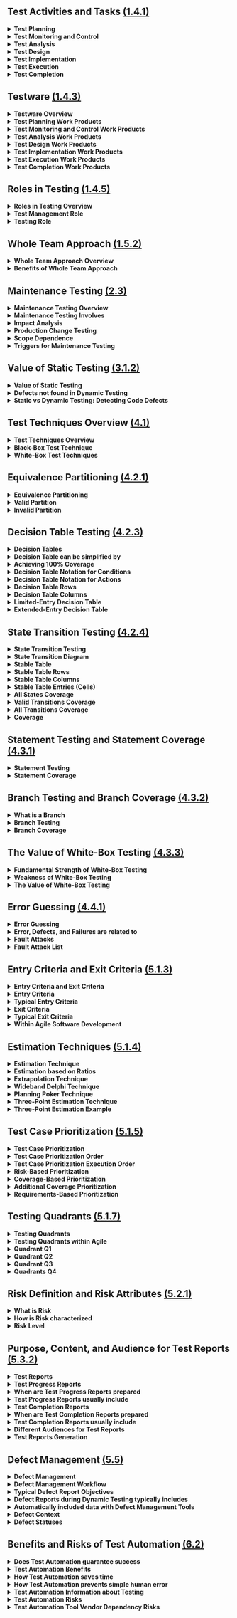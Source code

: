 <style>
details summary {
    font-weight: bold;
}
</style>


<!-- #region Section 1.4.1 -->

## Test Activities and Tasks [(1.4.1)](/Chapters/Chapter%201/Section_4.md#141)

<details>
  <summary>Test Planning</summary> 

- Define test objectives.
- Select the best approach to achieve objectives within constraints.

</details>

<details>
  <summary>Test Monitoring and Control</summary>

**Test Monitoring:**
- Continuously check all test activities.
- Compare actual progress against the test plan.

**Test Control:**
- Take actions to meet test objectives.

</details>

<details>
  <summary>Test Analysis</summary>

- Analyze the test basis to identify testable features.
- Define and prioritize test conditions with related risks.
- Evaluate Test Basis and Test Objects to identify defects and assess testability.
- Answer "What to test" with measurable coverage criteria.

</details>

<details>
  <summary>Test Design</summary>

- Turn Test Conditions into Test Cases and other Testware.
- Identify coverage items to specify test case inputs.
- Define test data requirements.
- Design test environment and identify required infrastructure and tools.
- Use [Testing Techniques](Chapters/Chapter%204/Chapter_4_Home.md) for support.
- Answer "How to test?"

</details>

<details>
  <summary>Test Implementation</summary>

- Create/gather testware for test execution (e.g., Test Data).
- Organize into Test Procedures and arrange within the Test Execution Schedule.
- Assemble into Test Suites.
- Create manual and automated test scripts.

</details>

<details>
  <summary>Test Execution</summary>

- Run tests according to the Test Execution Schedule.
- Compare actual test results with expected results.
- Log test results and defects.
- Perform manual or automated testing.
- Conduct continuous or pair testing sessions.

</details>

<details>
  <summary>Test Completion</summary>

- Occurs at Project Milestones:
  - Unresolved Defects
  - Change Requests
  - Product Backlog items
  - Milestones Examples: Release, End of Iterations, Test Level Completion
- Identify, archive, or hand over testware for future use.
- Shut down and archive the test environment.
- Review test activities for lessons learned and improvements.
- Create and share a Test Completion Report with stakeholders.

</details>

<!-- #endregion -->

<!-- #region Section 1.4.3 -->

## Testware [(1.4.3)](/Chapters/Chapter%201/Section_4.md#143)

<details>
  <summary>Testware Overview</summary>

- Created as output **Work Products** from [Test Activities](#141).
- No company creates and manages their Work Products the same.
- Proper management of configuration ensures consistency and integrity of Work Products.

</details>

<details>
  <summary>Test Planning Work Products</summary>

- Test Plan
- Test Schedule
- Risk Register
  - List of risks with:
    - Risk Likelihood
    - Risk Impact
    - [Risk Mitigation](Chapter%205#2) Info
- [Entry/Exit Criteria](Chapter%205#1)

</details>

<details>
  <summary>Test Monitoring and Control Work Products</summary>

- [Test Progress Reports](Chapter%205#Section3.2)
- [Documentation of Control Directives](Chapter%205#3)
- [Risk Information](Chapter%205#2)

</details>

<details>
  <summary>Test Analysis Work Products</summary>

- (Prioritized) Test Conditions
  - Acceptance Criteria
- Defect Reports with Test Basis defects (if not fixed directly)

</details>

<details>
  <summary>Test Design Work Products</summary>

- (Prioritized) Test Cases
- Test Charters
- Coverage Items
- Test Data Requirements
- Test Environment Requirements

</details>

<details>
  <summary>Test Implementation Work Products</summary>

- Test Procedures
- Automated Test Scripts
- Test Suites
- Test Data
- Test Execution Schedule
- Test Environment Variables
  - Stubs
  - Drivers
  - Simulators
  - Service Virtualizations

</details>

<details>
  <summary>Test Execution Work Products</summary>

- Test Logs
- [Defect Reports](Chapter%205#5)

</details>

<details>
  <summary>Test Completion Work Products</summary>

- [Test Completion Report](Chapter%205#532)
- Action Items for Improvement
- Documented Lessons Learned
- Change Requests
  - EX: Product Backlog Items

</details>

<!-- #endregion -->

<!-- #region Section 1.4.5 -->

## Roles in Testing [(1.4.5)](/Chapters/Chapter%201/Section_4.md#145)

<details>
  <summary>Roles in Testing Overview</summary>

- There are two (2) Principal Roles: **Test Management** and **Testing**
- Different people may take on these roles at different times.
  - Test Management Role can be performed by:
    - Team Leader
    - Test Manager
    - Development Manager
    - etc.
- One (1) person can also take on both roles at the same time.

</details>

<details>
  <summary>Test Management Role</summary>

- Overall responsible for:
  - Test Process
  - Test Team
  - Leadership of Test Activities
- Mainly focused on:
  - Activities of Test Plan
  - Test Monitoring
  - Test Controlling
  - Test Completion
- Agile Example:
  - Test Management tasks may be handled by Agile Team
  - Tasks for multiple teams or the entire organization may be performed by Test Managers outside of the Development Team

</details>

<details>
  <summary>Testing Role</summary>

- Overall responsible for:
  - Engineering (Technical) aspect of Testing
- Mainly focused on Activities of:
  - Test Analysis
  - Test Design
  - Test Implementation
  - Test Execution

</details>

<!-- #endregion -->

<!-- #region Section 1.5.2 -->

## Whole Team Approach [(1.5.2)](/Chapters/Chapter%201/Section_5.md#152)

<details>
  <summary>Whole Team Approach Overview</summary>

- Dependent on Context, Whole Team Approach is not always appropriate.
  - EX: Safety Critical, a high level of test independence may be needed.
- Any team member with the necessary knowledge or skills can perform any task.
- Whole team is responsible for Quality.

</details>

<details>
  <summary>Benefits of Whole Team Approach</summary>

- Improves team dynamics
- Enhances communication and collaboration
- Creates synergy

</details>

<!-- #endregion -->

<!-- #region Section 2.3 -->

## Maintenance Testing [(2.3)](/Chapters/Chapter%202/Section_3.md)

<details>
  <summary><strong>Maintenance Testing Overview</strong></summary>

  - Different Categories:
    - Corrective
    - Adaptive to changes in the environment
    - Improve performance or maintainability

</details>

<details>
  <summary><strong>Maintenance Testing Involves</strong></summary>

  - Planned Releases/Deployments
  - Unplanned Releases/Deployments (Hot Fixes)

</details>

<details>
  <summary><strong>Impact Analysis</strong></summary>

  - May be done before a change is made
  - Helps decide if the change is necessary

</details>

<details>
  <summary><strong>Production Change Testing</strong></summary>

  - Evaluates successful implementation
  - Checks for possible regressions on unchanged parts of the system

</details>

<details>
  <summary><strong>Scope Dependence</strong></summary>

  - Degree of risk of the change
  - Size of the existing system
  - Size of the change

</details>

<details>
  <summary><strong>Triggers for Maintenance Testing</strong></summary>

  - Modifications such as planned enhancements (Release-Based), corrective changes, or hot fixes
  - Upgrades or migrations of the operational environment
    - Can require tests associated with new environment, changes in software, or tests of data conversion
  - Retirement of a system
    - Testing of data archiving if long retention periods are required
    - Testing of restore and retrieval procedures after archiving

</details>

<!-- #endregion -->

<!-- #region Section 3.1.2 -->

## Value of Static Testing [(3.1.2)](/Chapters/Chapter%203/Section_1.md#312)

<details>
  <summary><strong>Value of Static Testing</strong></summary>

  - Can detect defects in the earliest phases of SDLC
  - Identify defects not found in Dynamic Testing
  - Provides ability to evaluate the quality of Work Products
  - Provides build confidence in Work Products
  - Verifies documented requirements, so stakeholders can make sure requirements meet actual needs
  - Shared understanding between involved stakeholders
    - Should include a wide variety of stakeholders
  - Reviews may be more costly to implement, but overall project costs are much lower than with no reviews
    - Due to less time and effort necessary for fixing defects later
  - Code defects can be detected using Static Analysis more efficiently than Dynamic Testing

</details>

<details>
  <summary><strong>Defects not found in Dynamic Testing</strong></summary>

- Unreachable Code
- Design Patterns not implemented as desired
- Defects in non-executable work products

</details>

<details>
  <summary><strong>Static vs Dynamic Testing: Detecting Code Defects</strong></summary>

- Code defects can be detected using Static Analysis more efficiently than Dynamic Testing
  - Fewer Code Defects
  - Lower overall Development effort

</details>


<!-- #endregion -->

<!-- #region Section 4.1 -->

## Test Techniques Overview [(4.1)](/Chapters/Chapter%204/Section_1.md)

<details>
  <summary><strong>Test Techniques Overview</strong></summary>

  - Supports tester in Test Analysis (what to test) and Test Design (how to test)
  - Helps to develop relatively small, but sufficient, set of test cases in a Systematic way
  - Helps tester _\_\_\_ during Test Analysis and Design:
    - Define Test Conditions
    - Identify coverage items
    - Identify Test Data

</details>

<details>
  <summary><strong>Black-Box Test Technique</strong></summary>

  - Referred to as Specification-Based Techniques
  - Based on analysis of the specified behavior of the test object without code knowledge
  - Test cases are independent of how the software is implemented
    - If there are code changes, but required behavior stays the same, test cases will stay useful

</details>

<details>
  <summary><strong>White-Box Test Techniques</strong></summary>

  - Referred to as Structure-Based Techniques
  - Based on analysis of the test object's internal structure and processing
  - Test cases are dependent on how the software is designed
    - Created only after design or implementation of the test object

</details>

<!-- #endregion -->

<!-- #region Section 4.2.1 -->

## Equivalence Partitioning [(4.2.1)](/Chapters/Chapter%204/Section_2.md#421)

<details>
  <summary><strong>Equivalence Partitioning</strong></summary>

  - Divides data into partitions
  - Partitions can be:
    - Continuous or discrete
    - Ordered or unordered
    - Finite or infinite
  - Theory:
    - If a test case tests one value from a partition and detects a defect
    - Then this defect should also be detected with other values within the same partition
    - Therefore one test for each partition is sufficient
  - Can be identified for any data element related to the test object:
    - Inputs
    - Outputs
    - Configuration items
    - Internal values
    - Time-Related values
    - Interface parameters
  - Simple test objects EP <u>CAN</u> be easy
    - In practice though, understanding how the test object will treat different values is often complicated
    - **Partitioning SHOULD BE done with care**
  - Coverage items are the Equivalence Partitions
  - Achieving 100% Coverage:
    - Test cases must exercise all identified partitions (includes invalid partitions) by covering each partition at least once
  - Coverage is measured by:
    - Number of partitions exercised by at least one test case
    - Divided by the total number of identified partitions
    - Coverage is expressed as a percentage
  - Many test objects include multiple sets of partitions
    - Test objects with more than one input parameter
    - Which means a test case will cover partitions from different sets of partitions
  - Each Choice Coverage
    - Simplest coverage criterion in the case of multiple sets of partitions
    - Each choice coverage requires test cases to exercise each partition from each set of partitions at least once
    - Each one does not take into account combinations of partitions

</details>

<details>
  <summary><strong>Valid Partition</strong></summary>

  - Partition containing valid values
    - Example - Valid values may be interpreted as those that should be processed by the test object or as those for which the specification defines their processing

</details>

<details>
  <summary><strong>Invalid Partition</strong></summary>

  - Partition containing invalid values
    - Example - Invalid values may be interpreted as those that should be ignored or rejected by the test object or as those for which no processing is defined in the test object specification
  - Definition of valid and invalid values dependent on team and organization

</details>

<!-- #endregion -->

<!-- #region Section 4.2.3 -->

## Decision Table Testing [(4.2.3)](/Chapters/Chapter%204/Section_2.md#423)

<details>
  <summary><strong>Decision Tables</strong></summary>

  - Used for testing implementation of system requirements that specify how different combinations of conditions result in different outcomes
  - Effective way of recording complex logic, such as business rules
  - Full decision table has enough columns to cover every combination of conditions  
  - Provides systematic approach to identify all combinations of conditions where some might be overlooked
  - Helps find any gaps or contradictions in the requirements
  - If there are many conditions:
    - Exercising all the decision rules may be time consuming:
      - Number of rules grows exponentially with the number of conditions
    - Reduce the number of rules that need to be exercised
    - Minimized decision table
    - Risk-Based approach

</details>

<details>
  <summary><strong>Decision Table can be simplified by</strong></summary>

- Deleting columns containing infeasible combinations of conditions
- Merging columns where conditions do not affect the outcome into a single column
- Minimization algorithms are out of scope of syllabus

</details>

<details>
  <summary><strong>Achieving 100% Coverage</strong></summary> 

- Test cases must exercise all these columns
- Number of exercised columns
- Divided by total number of feasible columns
- Expressed as a percentage

</details>

<details>
  <summary><strong>Decision Table Notation for Conditions</strong></summary> 

- **"T"** : True - Condition satisfied
- **"F"** : False - Condition is not satisfied
- **"-"** : Value of condition is irrelevant for action outcome
- **"N/A"** : Condition is infeasible for a given rule

</details>

<details>
  <summary><strong>Decision Table Notation for Actions</strong></summary> 

- **"X"** : Action should occur
- **"Blank"** : Action should not occur
- Other notations may be used

</details>

<details>
  <summary><strong>Decision Table Rows</strong></summary> 

- Conditions and resulting actions of the system are defined

</details>

<details>
  <summary><strong>Decision Table Columns</strong></summary> 

- Corresponds to a decision rule that defines a unique combination of conditions
- Along with associated actions

</details>

<details>
  <summary><strong>Limited-Entry Decision Table</strong></summary> 

- All values of the conditions and actions (except for irrelevant or infeasible ones) are shown as Boolean values (True or False)

</details>

<details>
  <summary><strong>Extended-Entry Decision Table</strong></summary> 

- Some or all conditions or actions may take on multiple values:
  - Ranges of numbers
  - Equivalence partitions
  - Discrete Values

</details>

<!-- #endregion -->

<!-- #region Section 4.2.4 -->

## State Transition Testing [(4.2.4)](/Chapters/Chapter%204/Section_2.md#424)

<details>
  <summary><strong>State Transition Testing</strong></summary>

  - Test case based on a State Transition Diagram or Stable Table is usually represented as a sequence of events:
    - Results in a sequence of state changes (and actions if necessary)
  - One test case may, and usually will, cover several transitions between states
  - There are many coverage criteria for state transition testing

</details>

<details>
  <summary><strong>State Transition Diagram</strong></summary>

- Models the behavior of a system by showing its possible states and valid state transitions
- Transition is initiated by an event:
  - May be additionally qualified by a guard condition
- Transitions are assumed to be instantaneous and may sometimes result in the software taking action
- Common Transition Labeling:
  - "Event [guard condition] / Action"
- Guard conditions and actions can be omitted if they do not exist or are irrelevant for the tester

</details>

<details>
  <summary><strong>Stable Table</strong></summary>

- Equivalent Model to State Transition Diagram
- In contrast to Transition Diagram, State Table explicitly shows invalid transitions:
  - Represented by empty cells

</details>

<details>
  <summary><strong>Stable Table Rows</strong></summary>

- Represent states

</details>

<details>
  <summary><strong>Stable Table Columns</strong></summary>

- Represent events (together with guard conditions if they exist)

</details>

<details>
  <summary><strong>Stable Table Entries (Cells)</strong></summary>

- Represent transitions and contain:
  - Target State
  - Resulting Actions, if defined

</details>

<details>
  <summary><strong>All States Coverage</strong></summary>

- Coverage items are the states
- Achieving 100% Coverage:
  - Test cases must ensure all states are visited
  - Number of visited states
  - Divided by the total number of states
  - Expressed as a percentage
</details>

<details>
  <summary><strong>Valid Transitions Coverage</strong></summary>

- Also called 0-Switch Coverage
- Coverage items are single valid transitions
- Achieving 100% Coverage:
  - Test cases must exercise all the valid transitions
  - Number of exercised valid transitions
  - Divided by the total number of valid transitions
  - Expressed as a percentage

</details>

<details>
  <summary><strong>All Transitions Coverage</strong></summary>

- Coverage items are all transitions shown in a State Table
- Testing only one invalid transition in a single test case helps to avoid fault masking:
  - Situation in which one defect prevents the detection of another
- Achieving 100% Coverage:
  - Test cases must exercise all the valid transitions and attempt to execute invalid transitions
  - Number of valid and invalid transitions exercised or attempted to be covered by executed test cases
  - Divided by the total number of valid and invalid transitions
  - Expressed as a percentage

</details>

<details>
  <summary><strong>Coverage</strong></summary>

- **Valid Transitions** is the most widely used coverage criterion
- **All States Coverage** is weaker than **Valid Transitions Coverage**:
  - Due to it typically being able to achieve without exercising all the transitions
- Achieving full **Valid Transition Coverage** guarantees full **All States Coverage**
- Achieving full **All Transitions Coverage** guarantees both full **All States Coverage** and full **Valid Transitions Coverage**:
  - Should be a minimum requirement for mission and safety-critical software

</details>

<!-- #endregion -->

<!-- #region Section 4.3.1 -->

## Statement Testing and Statement Coverage [(4.3.1)](/Chapters/Chapter%204/Section_3.md#431)

<details>
  <summary><strong>Statement Testing</strong></summary>

- Coverage items are executable statements
- Design test cases that exercise statements in the code until an acceptable level of coverage is achieved
- Coverage is measured as:
  - The number of statements exercised by the test cases
  - Divided by the total number of executable statements in the code
  - Expressed as a percentage

</details>

<details>
  <summary><strong>Statement Coverage</strong></summary>

- When 100% coverage is achieved:
  - Ensures all executable statements in the code have been tested at least once
  - Each statement with a defect has been executed:
    - May cause failure in detecting the presence of defect
  - Exercising a statement with a test case will not detect defects in **ALL** cases:
    - Data Dependent statements:
      - Division by zero
- 100% Coverage does not guarantee all decision logics have been tested:
  - May not exercise all branches

</details>

<!-- #endregion -->

<!-- #region Section 4.3.2 -->

## Branch Testing and Branch Coverage [(4.3.2)](/Chapters/Chapter%204/Section_3.md#432)

<details>
  <summary><strong>What is a Branch</strong></summary>

- Transfer of control between 2 nodes in control graph
- Shows possible sequences in which source code statements are executed in the test object
- Transfer of control can be:
  - Unconditional (Straight-Line Code)
  - Conditional (Decision outcome)

</details>

<details>
  <summary><strong>Branch Testing</strong></summary>

- Coverage items are branches
- Design test cases to exercise branches in the code until an acceptable level of coverage is achieved
- Coverage is measured as:
  - Number of branches exercised by the test cases
  - Divided by the total number of branches
  - Expressed as a percentage

</details>

<details>
  <summary><strong>Branch Coverage</strong></summary>

- **100% Branch Coverage**
  - All branches in the code, unconditional and conditional, are exercised by test cases
  - Conditional branches typically correspond to a true or false outcome:
    - "If...Then" Decision
    - A Switch/Case Statement
    - Decision to exit or continue loop
  - Exercising a branch with a test case will not detect defects in all cases:
    - May not detect defects requiring the execution of a specific path in the code
- Branch coverage subsumes statement coverage:
  - Any set of test cases achieving 100% **Branch Coverage** also achieves 100% **Statement Coverage**, but not vice versa

</details>

<!-- #endregion -->

<!-- #region Section 4.3.3 -->

## The Value of White-Box Testing [(4.3.3)](/Chapters/Chapter%204/Section_3.md#433)

<details>
  <summary><strong>Fundamental Strength of White-Box Testing</strong></summary>

- Entire software implementation is taken into account during testing
- Facilitates defect detection even when software specification is vague, outdated, or incomplete

</details>

<details>
  <summary><strong>Weakness of White-Box Testing</strong></summary>

- If the software does not implement one or more requirements, White-Box Testing may not detect the resulting defects of omission

</details>

<details>
  <summary><strong>The Value of White-Box Testing</strong></summary>

- Can be used in Static Testing
  - During dry runs of code

- Well suited to reviewing code that is not yet ready for:
  - Execution
  - Pseudocode
  - High-Level or Top-Down Logic which can be modeled with a control flow graph

- Only Black-Box Testing does not provide a measure of actual code coverage
- White-Box Coverage measures provide an objective measurement of coverage:
  - Provides the necessary information to allow additional tests to be generated for:
    - Increase of coverage
    - Increase of confidence in the code

</details>

<!-- #endregion -->

<!-- #region Section 4.4.1 -->

## Error Guessing [(4.4.1)](/Chapters/Chapter%204/Section_4.md#441)

<details>
  <summary><strong>Error Guessing</strong></summary>

  - Used to anticipate the occurrence of errors, defects, and failures based on tester's knowledge:
    - How the application has worked in the past
    - Type of errors developers tend to make
    - Type of defects from errors
    - Types of failures that have occurred in other, similar applications

</details>

<details>
  <summary><strong>Error, Defects, and Failures are related to</strong></summary>

  - Generally, errors, defects, and failures may be related to:
    - **Input**
      - Correct input not accepted
      - Parameters wrong or missing
    - **Output**
      - Wrong format
      - Wrong result
    - **Logic**
      - Missing cases
      - Wrong operator
    - **Computation**
      - Incorrect operand
      - Wrong computation
    - **Interfaces**
      - Parameter mismatch
      - Incompatible types
    - **Data**
      - Incorrect initialization
      - Wrong type

</details>

<details>
  <summary><strong>Fault Attacks</strong></summary>
  
- Fault attacks are a methodical approach to the implementation of error guessing
- Technique requires tester to create or acquire a list of possible:
  - Errors
  - Defects
  - Failures

</details>

<details>
  <summary><strong>Fault Attack List</strong></summary>

- The list will help:
  - Identify defects associated with the errors
  - Expose the defects
  - Cause the failures

- List can be built based on:
  - Experience 
  - Defect and Failure data
  - Common knowledge about why software fails

</details>

<!-- #endregion -->

<!-- #region Section 5.1.3 -->

## Entry Criteria and Exit Criteria [(5.1.3)](/Chapters/Chapter%205/Section_1.md#513)

<details>
  <summary><strong>Entry Criteria and Exit Criteria</strong></summary>

- Both Entry and Exit Criteria should be defined for each test level
- Both will differ based on the test objectives

</details>

<details>
  <summary><strong>Entry Criteria</strong></summary>

- Defines the preconditions for undertaking a given activity
- If it is not met, it is likely that the activity will prove to be more:
  - Difficult
  - Time-Consuming
  - Costly
  - Risky


</details>

<details>
  <summary><strong>Typical Entry Criteria</strong></summary>

- **Availability of Resources**
  - People
  - Tools
  - Environments
  - Test Data
  - Budget
  - Time
- **Availability of Software**
  - Test Basis
  - Testable Requirements
  - User Stories
  - Test Cases
- **Initial Quality Level of a Test Object**
  - All Smoke Tests have passed

</details>

<details>
  <summary><strong>Exit Criteria</strong></summary>
        
- Defines what must be achieved in order to declare an activity completed
- If stakeholders have reviewed and accepted the risks to go live, all Exit Criteria do not need to be satisfied

</details>

<details>
  <summary><strong>Typical Exit Criteria</strong></summary>

- **Measures of Thoroughness**
  - Achieved level of Coverage
  - Number of Unresolved Defects
  - Defect Density
  - Number of Failed Test Cases
- **Completion Criteria**
  - Planned Tests have been executed
  - Static Testing has be performed
  - All defects found are reported
  - All Regression Tests are automated
- **Running out of time or budget**

</details>

<details>
  <summary><strong>Within Agile Software Development</strong></summary>

- Exit Criteria is known as **Definition of Done**
  - Defines the team's objective metrics for a releasable item
- Entry Criteria is known as **Definition of Ready**
  - Criteria that must be fulfilled to start the development and/or testing activities

</details>

<!-- #endregion -->

<!-- #region Section 5.1.4 -->

## Estimation Techniques [(5.1.4)](/Chapters/Chapter%205/Section_1.md#514)

<details>
  <summary><strong>Estimation Technique</strong></summary>

- **Estimation Overview**
  - Predicting the amount of test-related work needed to meet the objectives of a test project
  - Important to clarify to stakeholders that the estimate is based on several assumptions and is subject to estimation error
  - Estimation for small tasks is usually more accurate than for large tasks
  - For large tasks, decompose into smaller tasks and estimate those

</details>

<details>
  <summary><strong>Estimation based on Ratios</strong></summary>

- **Metrics-Based Technique**
- Figures collected from previous projects within the organization
  - Allows deriving "standard" ratios for similar projects
- Best source for estimation is historical data from the organization
  - Example:
    - Previous Project Development-to-Test Effort ratio was 3:2
    - Current Project Development Effort is 600 person-days
    - Test Estimate = 400 person-days
      - Calculation: 600 / 3 = 200, 200 * 2 = 400

</details>

<details>
  <summary><strong>Extrapolation Technique</strong></summary>

- **Metrics-Based Technique**
- Measurements are made early in the project to gather data
- Effort required for the remaining work is approximated by extrapolating this data
  - Usually with a mathematical model
- Suitable for Iterative SDLCs
  - Example:
    - Extrapolate test effort for the next iteration as the average effort from the last three iterations

</details>

<details>
  <summary><strong>Wideband Delphi Technique</strong></summary>

- **Iterative, Expert-Based Technique**
- Experts make experience-based estimations
- Experts estimate effort in isolation
- Results are collected, and if deviations are out of agreed boundaries, experts discuss and re-estimate
- Repeated until consensus is achieved

</details>

<details>
  <summary><strong>Planning Poker Technique</strong></summary>

- Variant of Wideband Delphi
- Commonly used in Agile Software Development
- Estimates made using cards with numbers representing effort size

</details>

<details>
  <summary><strong>Three-Point Estimation Technique</strong></summary>

- **Expert-Based Technique**
- Estimation is based on a single test case
- Experts provide three estimations:
  - Most Optimistic (A)
  - Most Likely (M)
  - Most Pessimistic (B)
- Final Estimate (E) = (A + 4*M + B) / 6
- Allows calculation of measurement error
  - SD = (B - A) / 6

</details>

<details>
  <summary><strong>Three-Point Estimation Example</strong></summary>

- Most Optimistic (A) = 6
- Most Likely (M) = 9
- Most Pessimistic (B) = 18
- Estimation:
  - E = (6 + (4 * 9) + 18) / 6 = 10
- Estimation for 4 test cases: 
  - E = 10 * 4 = 40
- Measurement Error:
  - SD = (18 - 6) / 6 = 2
- Final Answer:
  - 10 ± 2

</details>


<!-- #endregion -->

<!-- #region Section 5.1.5 -->

## Test Case Prioritization [(5.1.5)](/Chapters/Chapter%205/Section_1.md#515)

<details>
  <summary><strong>Test Case Prioritization</strong></summary>

- Test Cases and Test procedures are specified and assembled into Test Suites
  - Test Suites are then arranged in a Test Execution Schedule
    - Defined by the order they are to be run

</details>

<details>
  <summary><strong>Test Case Prioritization Order</strong></summary>

- Ideally Test Cases would be ordered to run based on their priority levels using one of the below-mentioned prioritization strategies
  - If test cases or features being tested have dependencies, this may not work
  - If a test case with a higher priority is dependent on a test case with a lower priority, the lower priority test case must be executed first

</details>

<details>
  <summary><strong>Test Case Prioritization Execution Order</strong></summary>

- Order of Test execution must also take into account of the availability of resources
  - Required Test Tools
  - Required Test Environments
  - Required People that may only be available for a specific time window

</details>

<details>
  <summary><strong>Risk-Based Prioritization</strong></summary>

- Order of Test Execution is based on results of [Risk Analysis](/Chapters/Chapter%205/Section_2.md#523)
- Test Cases covering the most important risks are executed first

</details>

<details>
  <summary><strong>Coverage-Based Prioritization</strong></summary>

- Order of Test Execution is based on Coverage (Statement Coverage)
- Test Cases achieving the highest coverage are executed first


</details>

<details>
  <summary><strong>Additional Coverage Prioritization</strong></summary>

- Another variant of Coverage-Based Prioritization
- Test Case achieving the highest coverage is executed first
- Each subsequent test case is the one that achieves the highest additional coverage

</details>

<details>
  <summary><strong>Requirements-Based Prioritization</strong></summary>

- Order of Test Execution is based on the priorities of the requirements traced back to the corresponding test cases
- Requirement priorities are defined by stakeholders
- Test cases related to the most important requirements are executed first

</details>


<!-- #endregion -->

<!-- #region Section 5.1.7 -->

## Testing Quadrants [(5.1.7)](/Chapters/Chapter%205/Section_1.md#517)

<details>
  <summary><strong>Testing Quadrants</strong></summary>

- Model supports test management in visualizing this
  - Ensures that all appropriate test types and test levels are included in the SDLC
  - Understands that some test types are more relevant to certain test levels than others
  - Provides a way to differentiate and describe the types of tests to:
    - All Stakeholders
    - Developers
    - Testers
    - Business Representatives

- Tests can be Business Facing or Technology Facing
- Tests support the team (Guide the development) or critique the product (Measure its behavior against the expectations)


</details>

<details>
  <summary><strong>Testing Quadrants within Agile</strong></summary>

- With Agile, Testing Quadrants are grouped by the test levels with the appropriate:
  - Test Types
  - Activities
  - Test Techniques
  - Work Products


</details>

<details>
  <summary><strong>Quadrant Q1</strong></summary>

- Technology Facing, support the team
- Contains:
  - Component
  - Component Integration Tests
- Tests should be automated and included in CI process

</details>

<details>
  <summary><strong>Quadrant Q2</strong></summary>

- Business Facing, support the team
- Contains:
  - Functional tests
  - Examples
  - User Story Tests
  - User Experience Prototypes
  - API Testing
  - Simulation
- These tests check the acceptance criteria
- Tests can be manual or automated

</details>

<details>
  <summary><strong>Quadrant Q3</strong></summary>

- Business Facing, critique the product
- Contains:
  - Exploratory Testing
  - Usability Testing
  - User Acceptance Testing
- User Oriented and often manual

</details>

<details>
  <summary><strong>Quadrants Q4</strong></summary>

- Technology Facing, critique the product
- Contains:
  - Smoke Tests
  - Non-Functional Tests (except Usability Tests)
- Tests are often automated

</details>


<!-- #endregion -->

<!-- #region Section 5.2.1 -->

## Risk Definition and Risk Attributes [(5.2.1)](/Chapters/Chapter%205/Section_2.md#521)

<details>
  <summary><strong>What is Risk</strong></summary>

- Risk is a potential **Event** whose occurrence causes an adverse effect:
  - Event
  - Hazard
  - Threat
  - Situation

</details>

<details>
  <summary><strong>How is Risk characterized</strong></summary>

- Risk can be characterized by two factors:
  - **Risk Likelihood**
    - Probability of Risk Occurrence (greater than 0, less than 1)
  - **Risk Impact (Harm)**
    - Consequences of this occurrence
  - These factors express the risk level

</details>

<details>
  <summary><strong>Risk Level</strong></summary>

- Measure for the risk
- Higher the risk level, the more important is its treatment
- **Risk Level = Risk Impact * Risk Likelihood**

</details>

<!-- #endregion -->

<!-- #region Section 5.3.2 -->

## Purpose, Content, and Audience for Test Reports [(5.3.2)](/Chapters/Chapter%205/Section_3.md#532)

<details>
  <summary><strong>Test Reports</strong></summary>

  - Summarizes and communicates test information during and after testing
  - Test Completion Reports and Test Progress Reports (Test Status Reports) templates and examples can be found at ISO/IEC/IEEE 29119-3

</details>

<details>
  <summary><strong>Test Progress Reports</strong></summary>

- Support the ongoing control of the testing
- Test Progress Reporting to others in the same team is often frequent and informal

</details>

<details>
  <summary><strong>When are Test Progress Reports prepared</strong></summary>

- When changes are needed due to deviation from the plan or changed circumstances

</details>

<details>
  <summary><strong>Test Progress Reports usually include</strong></summary>

- Report must provide enough information to make modifications to:
  - Test Schedule
  - Resources
  - Test Plan

</details>

<details>
  <summary><strong>Test Completion Reports</strong></summary>

- Summarize a specific stage of testing and can give information for subsequent testing
  - Test Level
  - Test Cycle
  - Iteration

- Report uses test progress reports and other data
- Project Testing Completion Reporting follows a set template and occurs only once
  
</details>

<details>
  <summary><strong>When are Test Completion Reports prepared</strong></summary>

- Prepared during test completion, when a **Test Level** is complete:
  - Project
  - Test level
  - Test type
- Or ideally, the exit criteria have been met
  
</details>

<details>
  <summary><strong>Test Completion Reports usually include</strong></summary>

- Test Summary
- Testing and Product quality evaluation based on the original test plan
  - Test Objectives
  - Exit Criteria
- Deviations from the test plan
  - Differences from the planned schedule, duration, and effort
- Testing impediments and workarounds
- Test metrics based on test progress reports
- Unmitigated risks, defects not fixed
- Lessons learned that are relevant to the testing
  
</details>

<details>
  <summary><strong>Different Audiences for Test Reports</strong></summary>

- Different audiences:
  - Require different information in the reports
  - Influence the degree of formality
  - The frequency of reporting

</details>

<details>
  <summary><strong>Test Reports Generation</strong></summary>
  
- During Test Monitoring and Control, test team generates test progress reports for stakeholders to keep them informed
- Test Reports are usually generated on a regular basis and include:
  - Test Period
  - Test Progress including any notable deviations
    - Ahead or behind schedule
  - Impediments for testing and their workarounds
  - [Test Metrics](/Chapters/Chapter%205/Section_3.md#531)
  - New and changed risks within the testing period
  - Testing planned for the next period

</details>

<!-- #endregion -->

<!-- #region Section 5.5 -->

## Defect Management [(5.5)](/Chapters/Chapter%205/Section_5.md)

<details>
  <summary><strong>Defect Management</strong></summary>

  - A major test objective is to find defects, therefore an established Defect Management Process is essential
  - Reported anomalies may turn out to be real defects or something else
    - False positive
    - Change request
  - These defects are resolved during the process of dealing with defect reports
  - Anomalies may be reported during any phase of the SDLC and the form depends on the SDLC
  - At a minimum, Defect Management Process includes a workflow for handling individual anomalies from their discovery to their closure and rules for their classification
  - Document templates for a defect report and example defect reports can be found in ISO/IEC/IEEE 29119-3 Standard

</details>

<details>
  <summary><strong>Defect Management Workflow</strong></summary>

- Typically comprises of activities to:
  - Log the reported anomalies
  - Analyze anomalies
  - Classify anomalies
  - Decide on a suitable response
    - Fix anomalies
    - Keep as is
  - Close the defect report

</details>

<details>
  <summary><strong>Typical Defect Report Objectives</strong></summary>

- Provide those responsible for handling and resolving reported defects with sufficient information to resolve the issue
- Provide a means of tracking the quality of the work product
- Provide ideas for improvement of the development and test process

</details>

<details>
  <summary><strong>Defect Reports during Dynamic Testing typically includes</strong></summary>

- Unique identifier
- Title with a short summary of the anomaly being reported
- Date when the anomaly was observed, issuing organization, and author, including their role
- Identification of the test object and test environment
- Context of the defect
- Description of the failure to enable reproduction and resolution including the steps that detected the anomaly, and any relevant **test logs**, **database dumps**, **screenshots**, or **recordings**
- Expected/Actual Results
- Severity of defect on the interests of stakeholders or requirements
- Priority to fix
- Status of the defect
- References
  - to the test cases

</details>

<details>
  <summary><strong>Automatically included data with Defect Management Tools</strong></summary>

- Identifier
- Date
- Author
- Initial Status

</details>

<details>
  <summary><strong>Defect Context</strong></summary>

- Test case being run
- Test activity being performed
- SDLC phase
- Other relevant information such as:
  - Test technique
  - Checklist
  - Test data being used

</details>

<details>
  <summary><strong>Defect Statuses</strong></summary>

- Open
- Deferred
- Duplicate
- Waiting to be fixed
- Awaiting confirmation of testing
- Re-opened
- Closed
- Rejected

</details>


<!-- #endregion -->

<!-- #region Section 6.2 -->

## Benefits and Risks of Test Automation [(6.2)](/Chapters/Chapter%206/Section_2.md)

<details>
  <summary><strong>Does Test Automation guarantee success</strong></summary>

- Acquiring a tool does not guarantee success
  - Each new tool will require effort to achieve real and lasting benefits
    - Tool introduction
    - Tool maintenance
    - Tool training
  - Some risks need analysis and mitigation

</details>

<details>
  <summary><strong>Test Automation Benefits</strong></summary>

- Time saved by reducing repetitive manual work
- Prevention of simple human errors through greater consistency and repeatability
- More objective assessment (coverage) and providing measures that are too complicated for humans to derive
- Easier access to information about testing to support test management and test reporting
- Reduced test execution times to provide earlier defect detection, faster feedback, and faster time to market
- More time for testers to design new, deeper, and more effective tests

</details>

<details>
  <summary><strong>How Test Automation saves time</strong></summary>

- Execute regression tests
- Re-enter the same test data
- Compare expected vs actual results
- Check against coding standards

</details>

<details>
  <summary><strong>How Test Automation prevents simple human error</strong></summary>

- Tests are consistently derived from requirements
- Test data is created in a systematic manner
- Tests are executed by a tool in the same order with the same frequency

</details>

<details>
  <summary><strong>Test Automation Information about Testing</strong></summary>

- Statistics
- Graphs
- Aggregated data about test progress
- Defect rates
- Test execution duration

</details>

<details>
  <summary><strong>Test Automation Risks</strong></summary>

- Unrealistic expectations about the benefits of a tool
  - Functionality
  - Ease of use
- Inaccurate estimations of time, costs, and effort required to introduce a tool, maintain test scripts, and change the existing manual test process
- Using a test tool when manual testing is more appropriate
- Relying on a tool too much
  - Ignoring the need for human critical thinking
- The dependency on the tool vendor
- Using open-source software which may be abandoned, leading to no further updates, or requiring frequent updates due to further development
- The automation tool is not compatible with the development platform
- Choosing an unsuitable tool that does not comply with regulatory requirements and/or safety standards

</details>

<details>
  <summary><strong>Test Automation Tool Vendor Dependency Risks</strong></summary>

- The dependency on the tool vendor may:
  - Go out of business
  - Retire the tool
  - Sell the tool to a different vendor
  - Provide poor support
    - Responses to queries
    - Upgrades
    - Defect fixes

</details>


<!-- #endregion -->